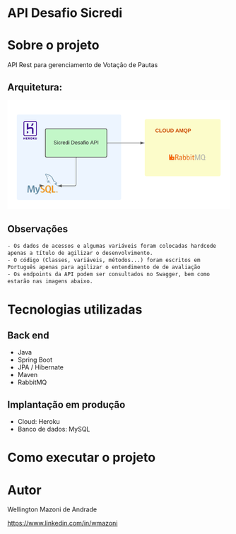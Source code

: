 # API Desafio Sicredi


# Sobre o projeto

API Rest para gerenciamento de Votação de Pautas 


## Arquitetura:  
![Arc 1](https://github.com/naicson88/desafio-sicredi/blob/master/assets/arc.png) 

## Observações
    - Os dados de acessos e algumas variáveis foram colocadas hardcode apenas a título de agilizar o desenvolvimento.
    - O código (Classes, variáveis, métodos...) foram escritos em Português apenas para agilizar o entendimento de de avaliação
    - Os endpoints da API podem ser consultados no Swagger, bem como estarão nas imagens abaixo.

# Tecnologias utilizadas
## Back end
- Java
- Spring Boot
- JPA / Hibernate
- Maven
- RabbitMQ

## Implantação em produção
- Cloud: Heroku
- Banco de dados: MySQL

# Como executar o projeto



# Autor

Wellington Mazoni de Andrade

https://www.linkedin.com/in/wmazoni

